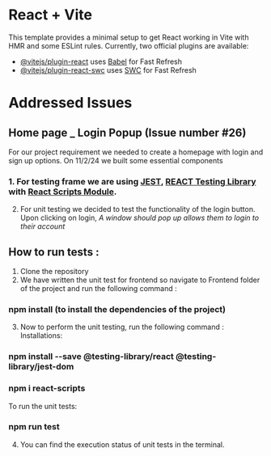 # React + Vite
This template provides a minimal setup to get React working in Vite with HMR and some ESLint rules.
Currently, two official plugins are available:
- [@vitejs/plugin-react](https://github.com/vitejs/vite-plugin-react/blob/main/packages/plugin-react/README.md) uses [Babel](https://babeljs.io/) for Fast Refresh
- [@vitejs/plugin-react-swc](https://github.com/vitejs/vite-plugin-react-swc) uses [SWC](https://swc.rs/) for Fast Refresh

# Addressed Issues 
## Home page _ Login Popup (Issue number #26)

For our project requirement we needed to create a homepage with login and sign up options. 
On 11/2/24 we built some essential components 
### 1. For testing frame we are using [JEST](https://jestjs.io/), [REACT Testing Library](https://testing-library.com/docs/react-testing-library/intro/) with [React Scripts Module](https://www.npmjs.com/package/react-scripts). 
2. For unit testing we decided to test the functionality of the login button. Upon clicking on login, *A window should pop up allows them to login to their account*

## How to run tests :
1. Clone the repository
2. We have written the unit test for frontend so navigate to Frontend folder of the project and run the following command :
### npm install (to install the dependencies of the project)
3. Now to perform the unit testing, run the following command :
Installations:
### npm install --save @testing-library/react @testing-library/jest-dom
### npm i react-scripts
To run the unit tests:
### npm run test
4. You can find the execution status of unit tests in the terminal.
